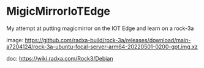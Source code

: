 # MigicMirrorIoTEdge

My attempt at putting magicmirror on the IOT Edge and learn on a rock-3a

image: https://github.com/radxa-build/rock-3a/releases/download/main-a7204124/rock-3a-ubuntu-focal-server-arm64-20220501-0200-gpt.img.xz

doc: https://wiki.radxa.com/Rock3/Debian
